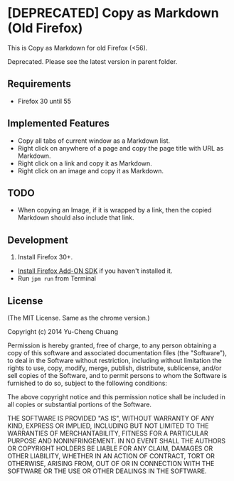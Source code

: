 # [DEPRECATED] Copy as Markdown (Old Firefox)

This is Copy as Markdown for old Firefox (<56).

Deprecated. Please see the latest version in parent folder.

## Requirements

* Firefox 30 until 55

## Implemented Features

* Copy all tabs of current window as a Markdown list.
* Right click on anywhere of a page and copy the page title with URL as Markdown.
* Right click on a link and copy it as Markdown.
* Right click on an image and copy it as Markdown.

## TODO

* When copying an Image, if it is wrapped by a link, then the copied Markdown should also include that link.

## Development

1. Install Firefox 30+.
* [Install Firefox Add-ON SDK](https://developer.mozilla.org/en-US/Add-ons/SDK/Tutorials/Installation) if you haven't installed it.
* Run `jpm run` from Terminal

## License

(The MIT License. Same as the chrome version.)

Copyright (c) 2014 Yu-Cheng Chuang

Permission is hereby granted, free of charge, to any person obtaining a copy
of this software and associated documentation files (the "Software"), to deal
in the Software without restriction, including without limitation the rights
to use, copy, modify, merge, publish, distribute, sublicense, and/or sell
copies of the Software, and to permit persons to whom the Software is
furnished to do so, subject to the following conditions:

The above copyright notice and this permission notice shall be included in
all copies or substantial portions of the Software.

THE SOFTWARE IS PROVIDED "AS IS", WITHOUT WARRANTY OF ANY KIND, EXPRESS OR
IMPLIED, INCLUDING BUT NOT LIMITED TO THE WARRANTIES OF MERCHANTABILITY,
FITNESS FOR A PARTICULAR PURPOSE AND NONINFRINGEMENT. IN NO EVENT SHALL THE
AUTHORS OR COPYRIGHT HOLDERS BE LIABLE FOR ANY CLAIM, DAMAGES OR OTHER
LIABILITY, WHETHER IN AN ACTION OF CONTRACT, TORT OR OTHERWISE, ARISING FROM,
OUT OF OR IN CONNECTION WITH THE SOFTWARE OR THE USE OR OTHER DEALINGS IN
THE SOFTWARE.
